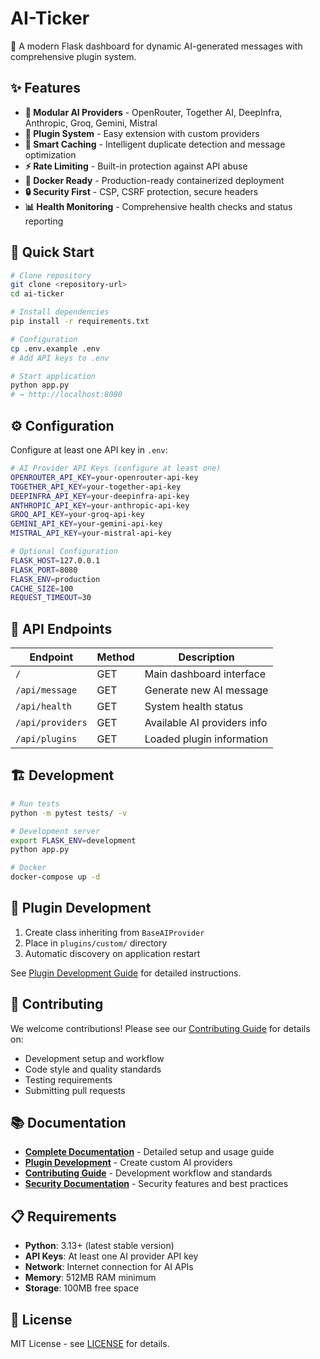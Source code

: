# AI-Ticker

🤖 A modern Flask dashboard for dynamic AI-generated messages with comprehensive plugin system.

## ✨ Features

- **🔌 Modular AI Providers** - OpenRouter, Together AI, DeepInfra, Anthropic, Groq, Gemini, Mistral
- **🧩 Plugin System** - Easy extension with custom providers
- **🧠 Smart Caching** - Intelligent duplicate detection and message optimization
- **⚡ Rate Limiting** - Built-in protection against API abuse
- **🐳 Docker Ready** - Production-ready containerized deployment
- **🔒 Security First** - CSP, CSRF protection, secure headers
- **📊 Health Monitoring** - Comprehensive health checks and status reporting

## 🚀 Quick Start

```bash
# Clone repository
git clone <repository-url>
cd ai-ticker

# Install dependencies
pip install -r requirements.txt

# Configuration
cp .env.example .env
# Add API keys to .env

# Start application
python app.py
# → http://localhost:8080
```

## ⚙️ Configuration

Configure at least one API key in `.env`:

```bash
# AI Provider API Keys (configure at least one)
OPENROUTER_API_KEY=your-openrouter-api-key
TOGETHER_API_KEY=your-together-api-key
DEEPINFRA_API_KEY=your-deepinfra-api-key
ANTHROPIC_API_KEY=your-anthropic-api-key
GROQ_API_KEY=your-groq-api-key
GEMINI_API_KEY=your-gemini-api-key
MISTRAL_API_KEY=your-mistral-api-key

# Optional Configuration
FLASK_HOST=127.0.0.1
FLASK_PORT=8080
FLASK_ENV=production
CACHE_SIZE=100
REQUEST_TIMEOUT=30
```

## 🔧 API Endpoints

| Endpoint | Method | Description |
|----------|---------|-------------|
| `/` | GET | Main dashboard interface |
| `/api/message` | GET | Generate new AI message |
| `/api/health` | GET | System health status |
| `/api/providers` | GET | Available AI providers info |
| `/api/plugins` | GET | Loaded plugin information |

## 🏗️ Development

```bash
# Run tests
python -m pytest tests/ -v

# Development server
export FLASK_ENV=development
python app.py

# Docker
docker-compose up -d
```

## 🔌 Plugin Development

1. Create class inheriting from `BaseAIProvider`
2. Place in `plugins/custom/` directory
3. Automatic discovery on application restart

See [Plugin Development Guide](docs/PLUGIN_DEVELOPMENT.md) for detailed instructions.

## 🤝 Contributing

We welcome contributions! Please see our [Contributing Guide](docs/CONTRIBUTING.md) for details on:

- Development setup and workflow
- Code style and quality standards
- Testing requirements
- Submitting pull requests

## 📚 Documentation

- **[Complete Documentation](docs/README.md)** - Detailed setup and usage guide
- **[Plugin Development](docs/PLUGIN_DEVELOPMENT.md)** - Create custom AI providers
- **[Contributing Guide](docs/CONTRIBUTING.md)** - Development workflow and standards
- **[Security Documentation](docs/SECURITY.md)** - Security features and best practices

## 📋 Requirements

- **Python**: 3.13+ (latest stable version)
- **API Keys**: At least one AI provider API key
- **Network**: Internet connection for AI APIs
- **Memory**: 512MB RAM minimum
- **Storage**: 100MB free space

## 📄 License

MIT License - see [LICENSE](LICENSE) for details.
